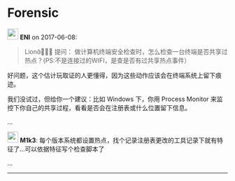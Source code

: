 # Forensic


<img src="https://file.xiaomiquan.com/f2/18/f2187aaef0629494fb3ab1ab45faea17ed9021d9408eb286db2694c418ae7acf.jpg" width="25px"/> __ENI__ on 2017-06-08:

> Lion💬💬💬 提问：
做计算机终端安全检查时，怎么检查一台终端是否共享过热点？(PS:不是连接过的WIFI，是查是否有过共享热点事件）


好问题，这个估计玩取证的人更懂得，因为这些动作应该会在终端系统上留下痕迹。

我们没试过，但给你一个建议：比如 Windows 下，你用 Process Monitor 来监控下你自己的共享过程，看看是否会在注册表或什么位置留下信息。



...

<img src="https://file.xiaomiquan.com/7c/6a/7c6aab8c36f994d131ccd6b8365a3be2917ab22cf639a3e0ac140729b1cba2dd.jpg" width="25px"/> __M1k3__: 每个版本系统都设置热点，找个记录注册表更改的工具记录下就有特征了…可以依据特征写个检查脚本了


...

---
